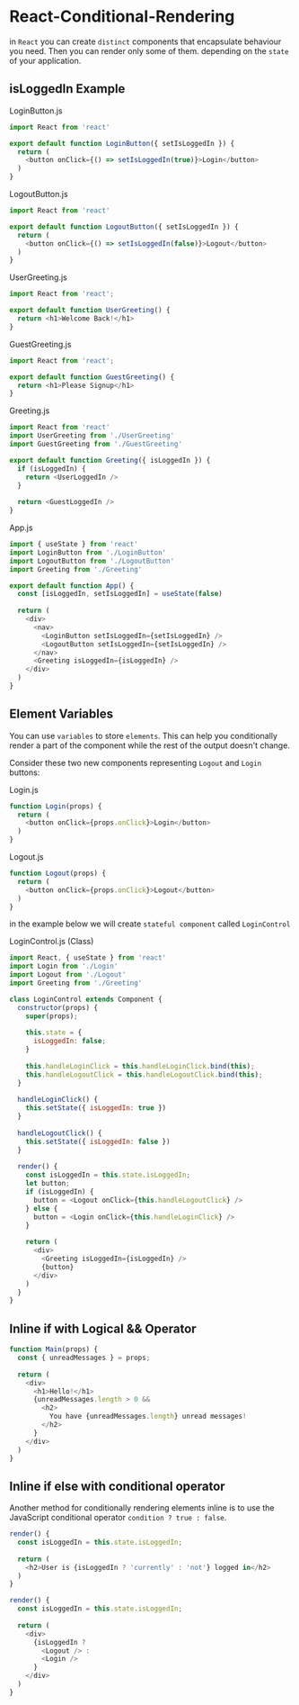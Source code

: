 # React-Conditional-Rendering

in `React` you can create `distinct` components that encapsulate behaviour you need. Then you can render only some of them. depending on the `state` of your application.

## isLoggedIn Example

LoginButton.js
```js
import React from 'react'

export default function LoginButton({ setIsLoggedIn }) {
  return (
    <button onClick={() => setIsLoggedIn(true)}>Login</button>
  )
}
```

LogoutButton.js
```js
import React from 'react'

export default function LogoutButton({ setIsLoggedIn }) {
  return (
    <button onClick={() => setIsLoggedIn(false)}>Logout</button>
  )
}
```

UserGreeting.js
```js
import React from 'react';

export default function UserGreeting() {
  return <h1>Welcome Back!</h1>
}
```

GuestGreeting.js
```js
import React from 'react';

export default function GuestGreeting() {
  return <h1>Please Signup</h1>
}
```

Greeting.js
```js
import React from 'react'
import UserGreeting from './UserGreeting'
import GuestGreeting from './GuestGreeting'

export default function Greeting({ isLoggedIn }) {
  if (isLoggedIn) {
    return <UserLoggedIn />
  } 
  
  return <GuestLoggedIn />
}
```

App.js
```js
import { useState } from 'react'
import LoginButton from './LoginButton'
import LogoutButton from './LogoutButton'
import Greeting from './Greeting'

export default function App() {
  const [isLoggedIn, setIsLoggedIn] = useState(false)
  
  return (
    <div>
      <nav>
        <LoginButton setIsLoggedIn={setIsLoggedIn} />
        <LogoutButton setIsLoggedIn={setIsLoggedIn} />
      </nav>
      <Greeting isLoggedIn={isLoggedIn} />
    </div>
  )
}
```


## Element Variables

You can use `variables` to store `elements`. This can help you conditionally render a part of the component while the rest of the output doesn't change.

Consider these two new components representing `Logout` and `Login` buttons:

Login.js
```js
function Login(props) {
  return (
    <button onClick={props.onClick}>Login</button>
  )
}
```

Logout.js
```js
function Logout(props) {
  return (
    <button onClick={props.onClick}>Logout</button>
  )
}
```

in the example below we will create `stateful component` called `LoginControl`

LoginControl.js (Class)
```js
import React, { useState } from 'react'
import Login from './Login'
import Logout from './Logout'
import Greeting from './Greeting'

class LoginControl extends Component {
  constructor(props) {
    super(props);
    
    this.state = {
      isLoggedIn: false;
    }
    
    this.handleLoginClick = this.handleLoginClick.bind(this);
    this.handleLogoutClick = this.handleLogoutClick.bind(this);
  }
  
  handleLoginClick() {
    this.setState({ isLoggedIn: true })
  }
  
  handleLogoutClick() {
    this.setState({ isLoggedIn: false })
  }
  
  render() {
    const isLoggedIn = this.state.isLoggedIn;
    let button;
    if (isLoggedIn) {
      button = <Logout onClick={this.handleLogoutClick} />
    } else {
      button = <Login onClick={this.handleLoginClick} />
    }
    
    return (
      <div>
        <Greeting isLoggedIn={isLoggedIn} />
        {button}
      </div>
    )
  }
}
```


## Inline if with Logical && Operator

```js
function Main(props) {
  const { unreadMessages } = props;
  
  return (
    <div>
      <h1>Hello!</h1>
      {unreadMessages.length > 0 && 
        <h2>
          You have {unreadMessages.length} unread messages!
        </h2>
      }
    </div>
  )
}
```


## Inline if else with conditional operator

Another method for conditionally rendering elements inline is to use the JavaScript conditional operator `condition ? true : false`.

```js
render() {
  const isLoggedIn = this.state.isLoggedIn;
  
  return (  
    <h2>User is {isLoggedIn ? 'currently' : 'not'} logged in</h2>
  )
}
```

```js
render() {
  const isLoggedIn = this.state.isLoggedIn;
  
  return (
    <div>
      {isLoggedIn ?
        <Logout /> :
        <Login />
      }
    </div>
  )
}
```
